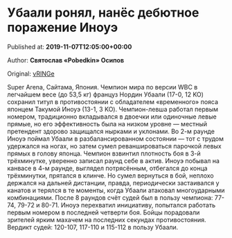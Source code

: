 
# Убаали ронял, нанёс дебютное поражение Иноуэ

Published at: **2019-11-07T12:05:00+00:00**

Author: **Святослав «Pobedkin» Осипов**

Original: [vRINGe](https://vringe.com/news/129300-ubaali-ronyal-nanyes-debyutnoe-porazhenie-inoue.htm)

Super Arena, Сайтама, Япония. Чемпион мира по версии WBC в легчайшем весе (до 53,5 кг) француз Нордин Убаали (17-0, 12 KO) сохранил титул в противостоянии с обладателем «временного» пояса японцем Такумой Иноуэ (13-1, 3 KO).
Чемпион-левша работал первым номером, традиционно вкладывался в двоечки или одиночные левые прямые, но его эффективность была на низком уровне — местный претендент здорово защищался нырками и уклонами. Во 2-м раунде Иноуэ поймал Убаали в разбалансированном состоянии — тот с трудом удержался на ногах, но затем сумел реваншироваться парочкой левых прямых в голову японца. Чемпион взвинтил плотность боя в 3-й трёхминутке, уверенно записал раунд себе в актив.
Иноуэ побывал на канвасе в 4-м раунде, выглядел потрясённым, отбегался до конца трёхминутки, прятался в клинче. Но сумел вернуться в бой, неплохо держался на дальней дистанции, правда, периодически застаивался у канатов и терялся в те моменты, когда Убаали атаковал многоударными комбинациями. После 8 раундов счёт судей был в пользу чемпиона: 77-74, 79-72 и 80-71.
Иноуэ перехватил инициативу, попытался работать первым номером в последней четверти боя. Бойцы порадовали зрителей ярким махачем на последних секундах противостояния.
Вердикт судей: 120-107, 117-110 и 115-112 в пользу Убаали.
